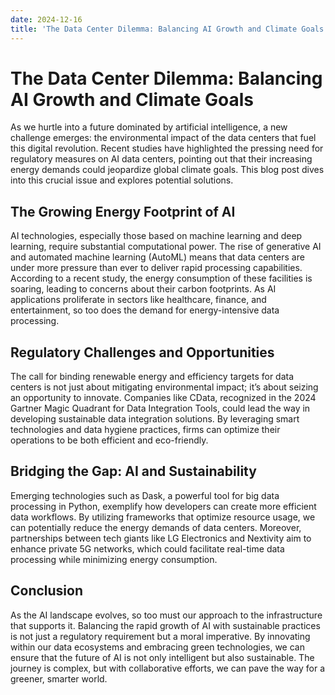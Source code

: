 ```yaml
---
date: 2024-12-16
title: 'The Data Center Dilemma: Balancing AI Growth and Climate Goals'
---
```


# The Data Center Dilemma: Balancing AI Growth and Climate Goals

As we hurtle into a future dominated by artificial intelligence, a new challenge emerges: the environmental impact of the data centers that fuel this digital revolution. Recent studies have highlighted the pressing need for regulatory measures on AI data centers, pointing out that their increasing energy demands could jeopardize global climate goals. This blog post dives into this crucial issue and explores potential solutions.

## The Growing Energy Footprint of AI

<!-- more -->
AI technologies, especially those based on machine learning and deep learning, require substantial computational power. The rise of generative AI and automated machine learning (AutoML) means that data centers are under more pressure than ever to deliver rapid processing capabilities. According to a recent study, the energy consumption of these facilities is soaring, leading to concerns about their carbon footprints. As AI applications proliferate in sectors like healthcare, finance, and entertainment, so too does the demand for energy-intensive data processing.

## Regulatory Challenges and Opportunities

The call for binding renewable energy and efficiency targets for data centers is not just about mitigating environmental impact; it’s about seizing an opportunity to innovate. Companies like CData, recognized in the 2024 Gartner Magic Quadrant for Data Integration Tools, could lead the way in developing sustainable data integration solutions. By leveraging smart technologies and data hygiene practices, firms can optimize their operations to be both efficient and eco-friendly.

## Bridging the Gap: AI and Sustainability

Emerging technologies such as Dask, a powerful tool for big data processing in Python, exemplify how developers can create more efficient data workflows. By utilizing frameworks that optimize resource usage, we can potentially reduce the energy demands of data centers. Moreover, partnerships between tech giants like LG Electronics and Nextivity aim to enhance private 5G networks, which could facilitate real-time data processing while minimizing energy consumption.

## Conclusion

As the AI landscape evolves, so too must our approach to the infrastructure that supports it. Balancing the rapid growth of AI with sustainable practices is not just a regulatory requirement but a moral imperative. By innovating within our data ecosystems and embracing green technologies, we can ensure that the future of AI is not only intelligent but also sustainable. The journey is complex, but with collaborative efforts, we can pave the way for a greener, smarter world.